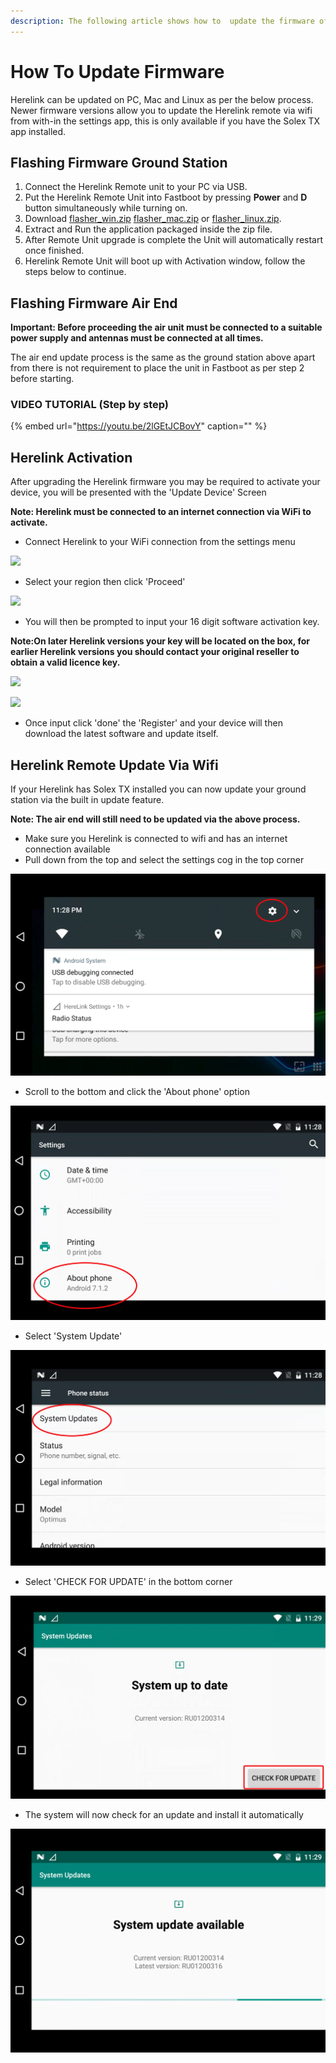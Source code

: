 ```yaml
---
description: The following article shows how to  update the firmware of Herelink Units
---
```


# How To Update Firmware

Herelink can be updated on PC, Mac and Linux as per the below process. Newer firmware versions allow you to update the Herelink remote via wifi from with-in the settings app, this is only available if you have the Solex TX app installed.

## Flashing Firmware Ground Station

1. Connect the Herelink Remote unit to your PC via USB.
2. Put the Herelink Remote Unit into Fastboot by pressing **Power** and **D** button simultaneously while turning on.
3. Download [flasher\_win.zip](https://herelinkfw.cubepilot.org/flasher_win.zip) [flasher\_mac.zip](https://herelinkfw.cubepilot.org/flasher_mac.zip) or [flasher\_linux.zip](https://herelinkfw.cubepilot.org/flasher_linux.zip).
4. Extract and Run the application packaged inside the zip file.
5. After Remote Unit upgrade is complete the Unit will automatically restart once finished.
6. Herelink Remote Unit will boot up with Activation window, follow the steps below to continue.

## Flashing Firmware Air End

**Important: Before proceeding the air unit must be connected to a suitable power supply and antennas must be connected at all times.**

The air end update process is the same as the ground station above apart from there is not requirement to place the unit in Fastboot as per step 2 before starting.

### VIDEO TUTORIAL \(Step by step\)

{% embed url="https://youtu.be/2lGEtJCBovY" caption="" %}

## Herelink Activation

After upgrading the Herelink firmware you may be required to activate your device, you will be presented with the 'Update Device' Screen

**Note: Herelink must be connected to an internet connection via WiFi to activate.**

* Connect Herelink to your WiFi connection from the settings menu

![](../.gitbook/assets/activation1.jpg)

* Select your region then click 'Proceed'

![](../.gitbook/assets/activation3.jpg)

* You will then be prompted to input your 16 digit software activation key. 

**Note:On later Herelink versions your key will be located on the box, for earlier Herelink versions you should contact your original reseller to obtain a valid licence key.**

![](../.gitbook/assets/activation2.jpg)

![](../.gitbook/assets/activation4.jpg)

* Once input click 'done' the 'Register' and your device will then download the latest software and update itself. 

## Herelink Remote Update Via Wifi

If your Herelink has Solex TX installed you can now update your ground station via the built in update feature.

**Note: The air end will still need to be updated via the above process.**

* Make sure you Herelink is connected to wifi and has an internet connection available
* Pull down from the top and select the settings cog in the top corner 

![](../.gitbook/assets/settings-1.jpg)

* Scroll to the bottom and click the 'About phone' option

![](../.gitbook/assets/settings.jpg)

* Select 'System Update' 

![](../.gitbook/assets/system-update.jpg)

* Select 'CHECK FOR UPDATE' in the bottom corner 

![](../.gitbook/assets/update.jpg)

* The system will now check for an update and install it automatically

![](../.gitbook/assets/updating.png)

